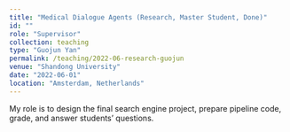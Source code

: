 ```yaml
---
title: "Medical Dialogue Agents (Research, Master Student, Done)"
id: ""
role: "Supervisor"
collection: teaching
type: "Guojun Yan"
permalink: /teaching/2022-06-research-guojun
venue: "Shandong University"
date: "2022-06-01"
location: "Amsterdam, Netherlands"
---
```


My role is to design the final search engine project, prepare pipeline code, grade, and answer students’ questions.